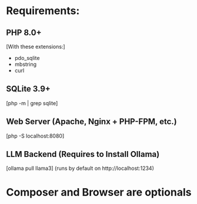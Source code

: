 # Requirements:
## PHP 8.0+
[With these extensions:]
- pdo_sqlite
- mbstring
- curl

## SQLite 3.9+
[php -m | grep sqlite]

## Web Server (Apache, Nginx + PHP-FPM, etc.)
[php -S localhost:8080]

## LLM Backend (Requires to Install Ollama)
[ollama pull llama3] (runs by default on http://localhost:1234)

# Composer and Browser are optionals
